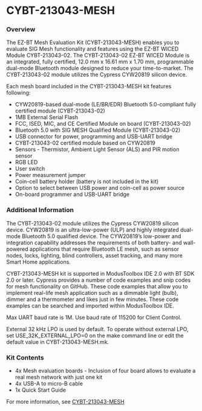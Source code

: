 # CYBT-213043-MESH

### Overview

The EZ-BT Mesh Evaluation Kit (CYBT-213043-MESH) enables you to evaluate SIG Mesh functionality and features using the EZ-BT WICED Module CYBT-213043-02. The CYBT-213043-02 EZ-BT WICED Module is an integrated, fully certified, 12.0 mm x 16.61 mm x 1.70 mm, programmable dual-mode Bluetooth module designed to reduce your time-to-market. The CYBT-213043-02 module utilizes the Cypress CYW20819 silicon device.

Each mesh board included in the CYBT-213043-MESH kit features following:

* CYW20819-based dual-mode (LE/BR/EDR) Bluetooth 5.0-compliant fully certified module (CYBT-213043-02)
* 1MB External Serial Flash
* FCC, ISED, MIC, and CE Certified Module on board (CYBT-213043-02)
* Bluetooth 5.0 with SIG MESH Qualified Module (CYBT-213043-02)
* USB connector for power, programming and USB-UART bridge
* CYBT-213043-02 certified module based on CYW20819
* Sensors - Thermistor, Ambient Light Sensor (ALS) and PIR motion sensor
* RGB LED
* User switch
* Power measurement jumper
* Coin-cell battery holder (battery is not included in the kit)
* Option to select between USB power and coin-cell as power source
* On-board programmer and USB-UART bridge

### Additional Information

The CYBT-213043-02 module utilizes the Cypress CYW20819 silicon device. CYW20819 is an ultra-low-power (ULP) and highly integrated dual-mode Bluetooth 5.0 qualified device. The CYW20819’s low-power and integration capability addresses the requirements of both battery- and wall-powered applications that require Bluetooth LE mesh, such as sensor nodes, locks, lighting, blind controllers, asset tracking, and many more Smart Home applications.

CYBT-213043-MESH kit is supported in ModusToolbox IDE 2.0 with BT SDK 2.0 or later. Cypress provides a number of code examples and snip codes for mesh functionality on GitHub. These code examples that allow you to implement real-life mesh application such as a dimmable light (bulb), dimmer and a thermometer and likes just in few minutes. These code examples can be searched and imported within ModusToolbox IDE.

Max UART baud rate is 1M. Use baud rate of 115200 for Client Control.

External 32 kHz LPO is used by default. To operate without external LPO, set USE\_32K\_EXTERNAL\_LPO=0 on the make command line or edit the default value in CYBT-213043-MESH.mk.

### Kit Contents

* 4x Mesh evaluation boards - Inclusion of four board allows to evaluate a real mesh network with just one kit
* 4x USB-A to micro-B cable
* 1x Quick Start Guide

For more information, see [CYBT-213043-MESH](http://www.cypress.com/CYBT-213043-MESH)
